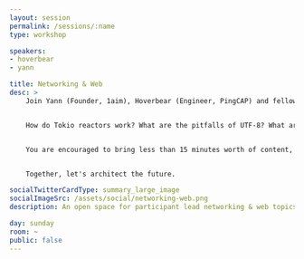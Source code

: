 ```yaml
---
layout: session
permalink: /sessions/:name
type: workshop

speakers:
- hoverbear
- yann

title: Networking & Web
desc: >
    Join Yann (Founder, 1aim), Hoverbear (Engineer, PingCAP) and fellow attendees in an ad-hoc space to present and discuss your latest research and experiments in the fields of networking, radio, routing/infrastructure, chaos testing, service discovery, encoding, monitoring, instrumentation, and distributed computing.


    How do Tokio reactors work? What are the pitfalls of UTF-8? What are useful design patterns for transactional requests? How can we greater leverage futures? How can we ensure our system behaves as we expect? How can we feel comfortable destroying database nodes in production? How do IMAP and SMTP work anyways?


    You are encouraged to bring less than 15 minutes worth of content, a project, or a research paper you find interesting. All attendees will be invited to both ask for a topic to be covered, and present on any topic of interest to the group. Participation is voluntary, of course.


    Together, let's architect the future.

socialTwitterCardType: summary_large_image
socialImageSrc: /assets/social/networking-web.png
description: An open space for participant lead networking & web topics. Bring your own topic or questions!

day: sunday
room: ~
public: false
---
```

